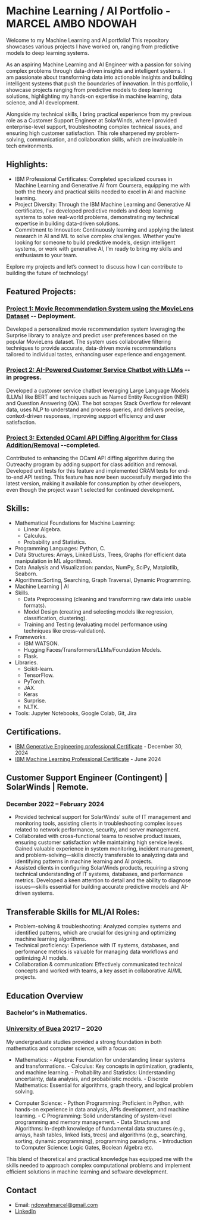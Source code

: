 # Machine Learning / AI Portfolio - MARCEL AMBO NDOWAH

Welcome to my Machine Learning and AI portfolio! This repository showcases various projects I have worked on, ranging from predictive models to deep learning systems.

As an aspiring Machine Learning and AI Engineer with a passion for solving complex problems through data-driven insights and intelligent systems. I am passionate about transforming data into actionable insights and building intelligent systems that push the boundaries of innovation. In this portfolio, I showcase projects ranging from predictive models to deep learning solutions, highlighting my hands-on expertise in machine learning, data science, and AI development.

Alongside my technical skills, I bring practical experience from my previous role as a Customer Support Engineer at SolarWinds, where I provided enterprise-level support, troubleshooting complex technical issues, and ensuring high customer satisfaction. This role sharpened my problem-solving, communication, and collaboration skills, which are invaluable in tech environments.

## Highlights:
 * IBM Professional Certificates: Completed specialized courses in Machine Learning and Generative AI from Coursera, equipping me with both the theory and practical skills needed to excel in AI and machine learning.
 * Project Diversity: Through the IBM Machine Learning and Generative AI certificates, I’ve developed predictive models and deep learning systems to solve real-world problems, demonstrating my technical expertise in building data-driven solutions.
 * Commitment to Innovation: Continuously learning and applying the latest research in AI and ML to solve complex challenges.
Whether you're looking for someone to build predictive models, design intelligent systems, or work with generative AI, I’m ready to bring my skills and enthusiasm to your team.

Explore my projects and let’s connect to discuss how I can contribute to building the future of technology!

## Featured Projects:
 ### [Project 1: Movie Recommendation System using the MovieLens Dataset](https://github.com/marcndo/movie-recommendation) -- Deployment.

Developed a personalized movie recommendation system leveraging the Surprise library to analyze and predict user preferences based on the popular MovieLens dataset. The system uses collaborative filtering techniques to provide accurate, data-driven movie recommendations tailored to individual tastes, enhancing user experience and engagement.

 ### [Project 2: AI-Powered Customer Service Chatbot with LLMs](https://github.com/marcndo/customer-service-chatbot) -- in progress.

Developed a customer service chatbot leveraging Large Language Models (LLMs) like BERT and techniques such as Named Entity Recognition (NER) and Question Answering (QA). The bot scrapes Stack Overflow for relevant data, uses NLP to understand and process queries, and delivers precise, context-driven responses, improving support efficiency and user satisfaction.

 ### [Project 3: Extended OCaml API Diffing Algorithm for Class Addition/Removal](https://github.com/ocaml-semver/ocaml-api-watch) --completed.
Contributed to enhancing the OCaml API diffing algorithm during the Outreachy program by adding support for class addition and removal. Developed unit tests for this feature and implemented CRAM tests for end-to-end API testing. This feature has now been successfully merged into the latest version, making it available for consumption by other developers, even though the project wasn't selected for continued development.

## Skills:
 - Mathematical Foundations for Machine Learning:
   * Linear Algebra.
   * Calculus.
   * Probability and Statistics.
 - Programming Languages: Python, C.
 - Data Structures: Arrays, Linked Lists, Trees, Graphs (for efficient data manipulation in ML algorithms).
 - Data Analysis and Visualization: pandas, NumPy, SciPy, Matplotlib, Seaborn.
 - Algorithms:Sorting, Searching, Graph Traversal, Dynamic Programming.
 - Machine Learning | AI 
  - Skills.
    * Data Preprocessing (cleaning and transforming raw data into usable formats).
    * Model Design (creating and selecting models like regression, classification, clustering).
    * Training and Testing (evaluating model performance using techniques like cross-validation).
  - Frameworks.
     * IBM WATSON.
     * Hugging Faces/Transformers/LLMs/Foundation Models.
     * Flask.
  - Libraries.
    * Scikit-learn.
    * TensorFlow.
    * PyTorch.
    * JAX.
    * Keras
    * Surprise.
    * NLTK.
   - Tools: Jupyter Notebooks, Google Colab, Git, Jira

## Certifications.
 * [IBM Generative Engineering professional Certificate](https://coursera.org/share/2b9b15469e15c5121efbb4a201a786ce) - December 30, 2024
 * [IBM Machine Learning Professional Certificate](https://coursera.org/share/ed684d367dff529dcdb4c1a9763aaf4a) - June 2024

## Customer Support Engineer (Contingent) | SolarWinds | Remote.
 ### December 2022 – February 2024
 * Provided technical support for SolarWinds' suite of IT management and monitoring tools, assisting clients in troubleshooting complex issues related to network performance, security, and server management.
 * Collaborated with cross-functional teams to resolve product issues, ensuring customer satisfaction while maintaining high service levels.
    Gained valuable experience in system monitoring, incident management, and problem-solving—skills directly transferable to analyzing data and identifying patterns in machine learning and AI projects.
 * Assisted clients in configuring SolarWinds products, requiring a strong technical understanding of IT systems, databases, and performance metrics.
    Developed a keen attention to detail and the ability to diagnose issues—skills essential for building accurate predictive models and AI-driven systems.

## Transferable Skills for ML/AI Roles:
 * Problem-solving & troubleshooting: Analyzed complex systems and identified patterns, which are crucial for designing and optimizing machine learning algorithms.
 * Technical proficiency: Experience with IT systems, databases, and performance metrics is valuable for managing data workflows and optimizing AI models.
 * Collaboration & communication: Effectively communicated technical concepts and worked with teams, a key asset in collaborative AI/ML projects.

## Education Overview
 ### Bachelor's in Mathematics.
 ### [University of Buea](https://www.ubuea.cm/) 20217 – 2020

My undergraduate studies provided a strong foundation in both mathematics and computer science, with a focus on:

  * Mathematics:
        - Algebra: Foundation for understanding linear systems and transformations.
        - Calculus: Key concepts in optimization, gradients, and machine learning.
        - Probability and Statistics: Understanding uncertainty, data analysis, and probabilistic models.
        - Discrete Mathematics: Essential for algorithms, graph theory, and logical problem solving.

  * Computer Science:
        - Python Programming: Proficient in Python, with hands-on experience in data analysis, APIs development, and machine learning.
        - C Programming: Solid understanding of system-level programming and memory management.
        - Data Structures and Algorithms: In-depth knowledge of fundamental data structures (e.g., arrays, hash tables, linked lists, trees) and algorithms (e.g., searching, sorting, dynamic programming), programming paradigms.
        - Introduction to Computer Science: Logic Gates, Boolean Algebra etc. 

This blend of theoretical and practical knowledge has equipped me with the skills needed to approach complex computational problems and implement efficient solutions in machine learning and software development.


## Contact
 - Email: ndowahmarcel@gmail.com
 - [LinkedIn](https://www.linkedin.com/in/marcelndowah/)
